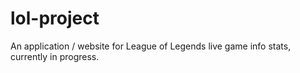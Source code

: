 # lol-project

An application / website for League of Legends live game info stats, currently in progress.
